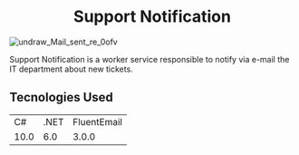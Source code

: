 <h1 align="center">Support Notification</h1>

![undraw_Mail_sent_re_0ofv](https://user-images.githubusercontent.com/25781203/149243360-c9405a18-8e9c-40c6-bcac-0732f7987b14.png)

Support Notification is a worker service responsible to notify via e-mail the IT department about new tickets.

## Tecnologies Used

<table>
  <tr>
     <td>C#</td>  
     <td>.NET</td>  
     <td>FluentEmail</td>  
  </tr>
  <tr>
     <td>10.0</td>  
     <td>6.0</td> 
     <td>3.0.0</td>  
  </tr>
</table>

